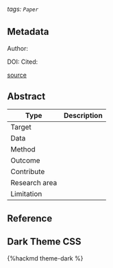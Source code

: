 ###### tags: `Paper`

## Metadata

Author: 

DOI: 
Cited: 

[source](https://www-sciencedirect-com.nutc.idm.oclc.org/science/article/pii/S0925231221006482?via%3Dihub)

## Abstract

| Type          | Description |
| ------------- | ----------- |
| Target        |             |
| Data          |             |
| Method        |             |
| Outcome       |             |
| Contribute    |             |
| Research area |             |
| Limitation    |             |

## Reference

## Dark Theme CSS

{%hackmd theme-dark %}
